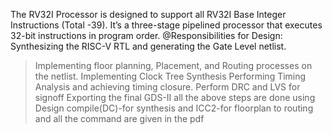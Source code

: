 The RV32I Processor is designed to support all RV32I Base Integer Instructions (Total -39).
It’s a three-stage pipelined processor that executes 32-bit instructions in program order.
@Responsibilities for Design:
Synthesizing the RISC-V RTL and generating the Gate Level netlist.
>Implementing floor planning, Placement, and Routing processes on the netlist.
>Implementing Clock Tree Synthesis
>Performing Timing Analysis and achieving timing closure.
>Perform DRC and LVS for signoff
>Exporting the final GDS-II
>all the above steps are done using Design compile(DC)-for synthesis and ICC2-for floorplan to routing
and all the command are given in  the pdf 
